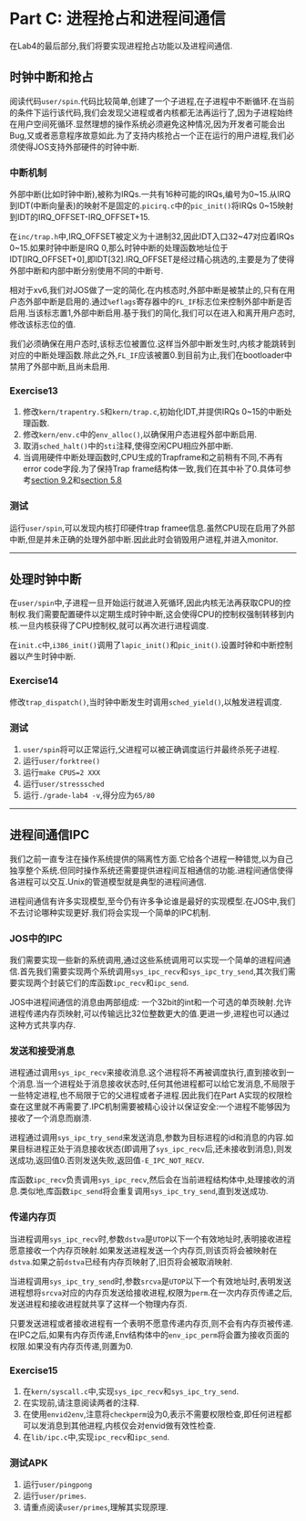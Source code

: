 # Part C: 进程抢占和进程间通信
在Lab4的最后部分,我们将要实现进程抢占功能以及进程间通信.

## 时钟中断和抢占
阅读代码`user/spin`.代码比较简单,创建了一个子进程,在子进程中不断循环.在当前的条件下运行该代码,我们会发现父进程或者内核都无法再运行了,因为子进程始终在用户空间死循环.显然理想的操作系统必须避免这种情况,因为开发者可能会出Bug,又或者恶意程序故意如此.为了支持内核抢占一个正在运行的用户进程,我们必须使得JOS支持外部硬件的时钟中断.

### 中断机制
外部中断(比如时钟中断),被称为IRQs.一共有16种可能的IRQs,编号为0~15.从IRQ到IDT(中断向量表)的映射不是固定的.`picirq.c`中的`pic_init()`将IRQs 0~15映射到IDT的IRQ_OFFSET-IRQ_OFFSET+15.

在`inc/trap.h`中,IRQ_OFFSET被定义为十进制32,因此IDT入口32~47对应着IRQs 0~15.如果时钟中断是IRQ 0,那么时钟中断的处理函数地址位于IDT[IRQ_OFFSET+0],即IDT[32].IRQ_OFFSET是经过精心挑选的,主要是为了使得外部中断和内部中断分别使用不同的中断号.

相对于xv6,我们对JOS做了一定的简化.在内核态时,外部中断是被禁止的,只有在用户态外部中断是启用的.通过`%eflags`寄存器中的`FL_IF`标志位来控制外部中断是否启用.当该标志置1,外部中断启用.基于我们的简化,我们可以在进入和离开用户态时,修改该标志位的值.

我们必须确保在用户态时,该标志位被置位.这样当外部中断发生时,内核才能跳转到对应的中断处理函数.除此之外,`FL_IF`应该被置0.到目前为止,我们在bootloader中禁用了外部中断,且尚未启用.

### Exercise13
1. 修改`kern/trapentry.S`和`kern/trap.c`,初始化IDT,并提供IRQs 0~15的中断处理函数.
2. 修改`kern/env.c`中的`env_alloc()`,以确保用户态进程外部中断启用.
3. 取消`sched_halt()`中的`sti`注释,使得空闲CPU相应外部中断.
4. 当调用硬件中断处理函数时,CPU生成的Trapframe和之前稍有不同,不再有error code字段.为了保持Trap frame结构体一致,我们在其中补了0.具体可参考[section 9.2](https://pdos.csail.mit.edu/6.828/2017/readings/i386/toc.htm)和[section 5.8](https://pdos.csail.mit.edu/6.828/2017/readings/ia32/IA32-3A.pdf)

### 测试
运行`user/spin`,可以发现内核打印硬件trap framee信息.虽然CPU现在启用了外部中断,但是并未正确的处理外部中断.因此此时会销毁用户进程,并进入monitor.


---

## 处理时钟中断
在`user/spin`中,子进程一旦开始运行就进入死循环,因此内核无法再获取CPU的控制权.我们需要配置硬件以定期生成时钟中断,这会使得CPU的控制权强制转移到内核.一旦内核获得了CPU控制权,就可以再次进行进程调度.

在`init.c`中,`i386_init()`调用了`lapic_init()`和`pic_init()`.设置时钟和中断控制器以产生时钟中断.

### Exercise14
修改`trap_dispatch()`,当时钟中断发生时调用`sched_yield()`,以触发进程调度.

### 测试
1. `user/spin`将可以正常运行,父进程可以被正确调度运行并最终杀死子进程.
2. 运行`user/forktree()`
3. 运行`make CPUS=2 XXX`
4. 运行`user/stresssched`
5. 运行`./grade-lab4 -v`,得分应为`65/80`

---

## 进程间通信IPC
我们之前一直专注在操作系统提供的隔离性方面.它给各个进程一种错觉,以为自己独享整个系统.但同时操作系统还需要提供进程间互相通信的功能.进程间通信使得各进程可以交互.Unix的管道模型就是典型的进程间通信.

进程间通信有许多实现模型,至今仍有许多争论谁是最好的实现模型.在JOS中,我们不去讨论哪种实现更好.我们将会实现一个简单的IPC机制.

### JOS中的IPC
我们需要实现一些新的系统调用,通过这些系统调用可以实现一个简单的进程间通信.首先我们需要实现两个系统调用`sys_ipc_recv`和`sys_ipc_try_send`,其次我们需要实现两个封装它们的库函数`ipc_recv`和`ipc_send`.

JOS中进程间通信的消息由两部组成: 一个32bit的int和一个可选的单页映射.允许进程传递内存页映射,可以传输远比32位整数更大的值.更进一步,进程也可以通过这种方式共享内存.

### 发送和接受消息
进程通过调用`sys_ipc_recv`来接收消息.这个进程将不再被调度执行,直到接收到一个消息.当一个进程处于消息接收状态时,任何其他进程都可以给它发消息,不局限于一些特定进程,也不局限于它的父进程或者子进程.因此我们在Part A实现的权限检查在这里就不再需要了.IPC机制需要被精心设计以保证安全:一个进程不能够因为接收了一个消息而崩溃.

进程通过调用`sys_ipc_try_send`来发送消息,参数为目标进程的id和消息的内容.如果目标进程正处于消息接收状态(即调用了`sys_ipc_recv`后,还未接收到消息),则发送成功,返回值0.否则发送失败,返回值`-E_IPC_NOT_RECV`.

库函数`ipc_recv`负责调用`sys_ipc_recv`,然后会在当前进程结构体中,处理接收的消息.类似地,库函数`ipc_send`将会重复调用`sys_ipc_try_send`,直到发送成功.

### 传递内存页
当进程调用`sys_ipc_recv`时,参数`dstva`是`UTOP`以下一个有效地址时,表明接收进程愿意接收一个内存页映射.如果发送进程发送一个内存页,则该页将会被映射在`dstva`.如果之前`dstva`已经有内存页映射了,旧页将会被取消映射.

当进程调用`sys_ipc_try_send`时,参数`srcva`是`UTOP`以下一个有效地址时,表明发送进程想将`srcva`对应的内存页发送给接收进程,权限为`perm`.在一次内存页传递之后,发送进程和接收进程就共享了这样一个物理内存页.

只要发送进程或者接收进程有一个表明不愿意传递内存页,则不会有内存页被传递.在IPC之后,如果有内存页传递,Env结构体中的`env_ipc_perm`将会置为接收页面的权限.如果没有内存页传递,则置为0.

### Exercise15
1. 在`kern/syscall.c`中,实现`sys_ipc_recv`和`sys_ipc_try_send`.
2. 在实现前,请注意阅读两者的注释.
3. 在使用`envid2env`,注意将`checkperm`设为0,表示不需要权限检查,即任何进程都可以发消息到其他进程,内核仅会对envid做有效性检查.
4. 在`lib/ipc.c`中,实现`ipc_recv`和`ipc_send`.

### 测试APK
1. 运行`user/pingpong`
2. 运行`user/primes`.
3. 请重点阅读`user/primes`,理解其实现原理.
